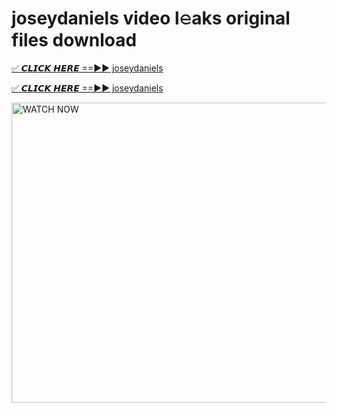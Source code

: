# joseydaniels video l𝚎aks original files download

<p><a href="https://mediafirer.com/joseydaniels&ref=titik" rel="nofollow">✅ 𝘾𝙇𝙄𝘾𝙆 𝙃𝙀𝙍𝙀 ==►► joseydaniels</a></p>

<p><a href="https://mediafirer.com/joseydaniels&ref=titik" rel="nofollow">✅ 𝘾𝙇𝙄𝘾𝙆 𝙃𝙀𝙍𝙀 ==►► joseydaniels</a></p>

<p><a rel="nofollow" title="WATCH NOW" href="https://mediafirer.com/joseydaniels&ref=titik"><img border="joseydaniels" height="480" width="854" title="WATCH NOW" alt="WATCH NOW" src="https://i.imgur.com/WiGg2rx.gif"></a></p>